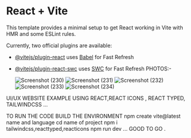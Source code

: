 # React + Vite

This template provides a minimal setup to get React working in Vite with HMR and some ESLint rules.

Currently, two official plugins are available:

- [@vitejs/plugin-react](https://github.com/vitejs/vite-plugin-react/blob/main/packages/plugin-react/README.md) uses [Babel](https://babeljs.io/) for Fast Refresh
- [@vitejs/plugin-react-swc](https://github.com/vitejs/vite-plugin-react-swc) uses [SWC](https://swc.rs/) for Fast Refresh
  PHOTOS:-


  ![Screenshot (230)](https://github.com/Ujjwal-sinha/Only-For-Friends/assets/115147132/cb59893e-ff94-4c6c-80c8-797306375cd0)
![Screenshot (231)](https://github.com/Ujjwal-sinha/Only-For-Friends/assets/115147132/e79bfb14-d4d6-4546-b85d-440c015edfef)
![Screenshot (232)](https://github.com/Ujjwal-sinha/Only-For-Friends/assets/115147132/e9f8a3a5-1701-42a2-a5c5-533a3ceedb75)
![Screenshot (233)](https://github.com/Ujjwal-sinha/Only-For-Friends/assets/115147132/2dfb3033-85e1-4b77-8603-e3bfbd3455f8)
![Screenshot (234)](https://github.com/Ujjwal-sinha/Only-For-Friends/assets/115147132/ad3e5272-f049-4056-936c-0743401df061)


UI/UX WEBSITE EXAMPLE USING REACT,REACT ICONS , REACT TYPED, TAILWINDCSS ...


TO RUN THE CODE 
 BUILD THE ENVIRONMENT 
 npm create vite@latest
 name and language
 cd name of project
 npm i
 tailwindcss,reacttyped,reacticons
 npm run dev
 ...
 GOOD TO GO .



